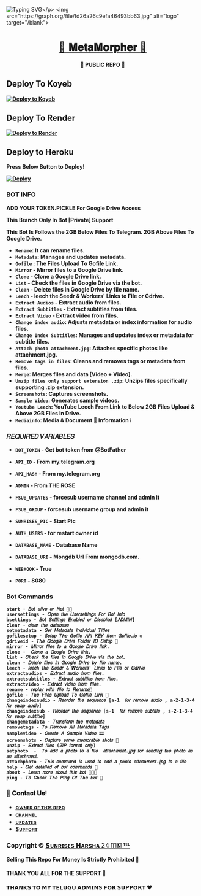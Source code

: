 ![Typing SVG](https://readme-typing-svg.herokuapp.com/?lines=𝐖𝐄𝐋𝐂𝐎𝐌𝐄+𝐓𝐎+🌟+𝐌𝐞𝐭𝐚𝐌𝐨𝐫𝐩𝐡𝐞𝐫+🌟♾;𝗖𝗥𝗘𝗔𝗧𝗘𝗗+𝗕𝗬+𝗧𝗘𝗔𝗠+𝐒𝐔𝐍𝐑𝐈𝐒𝐄𝐒+𝐇𝐀𝐑𝐒𝐇𝐀+𝟐𝟒✨!;🌟𝐌𝐞𝐭𝐚𝐌𝐨𝐫𝐩𝐡𝐞𝐫🌟!)</p>
<img src="https://graph.org/file/fd26a26c9efa46493bb63.jpg" alt="logo" target="/blank">

<h1 align="center">
 <b><a href="https://telegram.me/MetaMorpher24Bot" target="/blank">🌟 𝐌𝐞𝐭𝐚𝐌𝐨𝐫𝐩𝐡𝐞𝐫 🌟</a> 
</h1>

<p align="center">🌟 PUBLIC REPO 🌟</p>

## Deploy To Koyeb

[![Deploy to Koyeb](https://www.koyeb.com/static/images/deploy/button.svg)](https://app.koyeb.com/deploy?type=git&repository=github.com/Aluval/MetaMorpher&env[BOT_TOKEN]&env[API_ID]&env[API_HASH]&env[FSUB_UPDATES]&env[FSUB_GROUP]&env[AUTH_USERS]&env[LOG_CHANNEL_ID]&env[WEBHOOK]=True&env[ADMIN]&env[DATABASE_URI]&env[DATABASE_NAME]=Cluster0&env[SUNRISES_PIC]&env[PORT]=8080&run_command=python%20bot.py&branch=SH24BOTS-GD-REVERSION-PVT&name=MetaMorpher) 

## Deploy To Render

[![Deploy to Render](https://render.com/images/deploy-to-render-button.svg)](https://render.com/deploy?repo=https://github.com/Aluval/MetaMorpher)



## Deploy to Heroku

Press Below Button to Deploy!

[![Deploy](https://www.herokucdn.com/deploy/button.svg)](https://heroku.com/deploy?template=https://github.com/Aluval/MetaMorpher)

### **BOT INFO**

**ADD YOUR TOKEN.PICKLE For Google Drive Access**

**This Branch Only In Bot [Private] Support**

**This Bot Is Follows the 2GB Below Files To Telegram. 2GB Above Files To Google Drive.**


- `Rename`: It can rename files.
- `Metadata`: Manages and updates metadata.
- `Gofile` : The Files Upload To Gofile Link.
- `Mirror` - Mirror files to a Google Drive link.
- `Clone` -  Clone a Google Drive link.
- `List` - Check the files in Google Drive via the bot.
- `Clean` - Delete files in Google Drive by file name.
- `Leech` - leech the Seedr & Workers' Links to File or Gdrive.
- `Extract Audios` - Extract audio from files.
- `Extract Subtitles` - Extract subtitles from files.
- `Extract Video` - Extract video from files.
- `Change index audio`: Adjusts metadata or index information for audio files.
- `Change Index Subtitles`: Manages and updates index or metadata for subtitle files.
- `Attach photo attachment.jpg`: Attaches specific photos like attachment.jpg.
- `Remove tags in files`: Cleans and removes tags or metadata from files.
- `Merge`: Merges files and data [Video + Video].
- `Unzip files only support extension .zip`: Unzips files specifically supporting .zip extension.
- `Screenshots`: Captures screenshots.
- `Sample Video`: Generates sample videos.
- `Youtube Leech`: YouTube Leech From Link to Below 2GB Files Upload & Above 2GB Files In Drive.
- `Mediainfo`: Media & Document 📄 Information ℹ️ 

###  **𝑅𝐸𝑄𝑈𝐼𝑅𝐸𝐷 𝑉𝐴𝑅𝐼𝐴𝐵𝐿𝐸𝑆** 

* `BOT_TOKEN`  - Get bot token from @BotFather

* `API_ID` - From my.telegram.org 

* `API_HASH` - From my.telegram.org

* `ADMIN` - From THE ROSE

* `FSUB_UPDATES` - forcesub username channel and admin it

* `FSUB_GROUP` - forcesub username group and admin it

* `SUNRISES_PIC` - Start Pic

* `AUTH_USERS` - for restart owner id

* `DATABASE_NAME` - Database Name

* `DATABASE_URI` - Mongdb Url From mongodb.com.

* `WEBHOOK` - True

* `PORT` - 8080

### Bot Commands
 ```
start - 𝐵𝑜𝑡 𝑎𝑙𝑖𝑣𝑒 𝑜𝑟 𝑁𝑜𝑡 🚶🏻
usersettings - 𝑂𝑝𝑒𝑛 𝑡ℎ𝑒 𝑈𝑠𝑒𝑟𝑠𝑒𝑡𝑡𝑖𝑛𝑔𝑠 𝐹𝑜𝑟 𝐵𝑜𝑡 𝐼𝑛𝑓𝑜
bsettings - 𝐵𝑜𝑡 𝑆𝑒𝑡𝑡𝑖𝑛𝑔𝑠 𝐸𝑛𝑎𝑏𝑙𝑒𝑑 𝑜𝑟 𝐷𝑖𝑠𝑎𝑏𝑙𝑒𝑑 [𝐴𝐷𝑀𝐼𝑁]
clear - 𝑐𝑙𝑒𝑎𝑟 𝑡ℎ𝑒 𝑑𝑎𝑡𝑎𝑏𝑎𝑠𝑒
setmetadata - 𝑆𝑒𝑡 𝑀𝑒𝑡𝑎𝑑𝑎𝑡𝑎 𝐼𝑛𝑑𝑖𝑣𝑖𝑑𝑢𝑎𝑙 𝑇𝑖𝑡𝑙𝑒𝑠
gofilesetup - 𝑆𝑒𝑡𝑢𝑝 𝑇ℎ𝑒 𝐺𝑜𝑓𝑖𝑙𝑒 𝐴𝑃𝐼 𝐾𝐸𝑌 𝑓𝑟𝑜𝑚 𝐺𝑜𝑓𝑖𝑙𝑒.𝑖𝑜 ⚙️
gdriveid - 𝑇ℎ𝑒 𝐺𝑜𝑜𝑔𝑙𝑒 𝐷𝑟𝑖𝑣𝑒 𝐹𝑜𝑙𝑑𝑒𝑟 𝐼𝐷 𝑆𝑒𝑡𝑢𝑝 📁
mirror - 𝑀𝑖𝑟𝑟𝑜𝑟 𝑓𝑖𝑙𝑒𝑠 𝑡𝑜 𝑎 𝐺𝑜𝑜𝑔𝑙𝑒 𝐷𝑟𝑖𝑣𝑒 𝑙𝑖𝑛𝑘.
clone -  𝐶𝑙𝑜𝑛𝑒 𝑎 𝐺𝑜𝑜𝑔𝑙𝑒 𝐷𝑟𝑖𝑣𝑒 𝑙𝑖𝑛𝑘.
list - 𝐶ℎ𝑒𝑐𝑘 𝑡ℎ𝑒 𝑓𝑖𝑙𝑒𝑠 𝑖𝑛 𝐺𝑜𝑜𝑔𝑙𝑒 𝐷𝑟𝑖𝑣𝑒 𝑣𝑖𝑎 𝑡ℎ𝑒 𝑏𝑜𝑡.
clean - 𝐷𝑒𝑙𝑒𝑡𝑒 𝑓𝑖𝑙𝑒𝑠 𝑖𝑛 𝐺𝑜𝑜𝑔𝑙𝑒 𝐷𝑟𝑖𝑣𝑒 𝑏𝑦 𝑓𝑖𝑙𝑒 𝑛𝑎𝑚𝑒.
leech - 𝑙𝑒𝑒𝑐ℎ 𝑡ℎ𝑒 𝑆𝑒𝑒𝑑𝑟 & 𝑊𝑜𝑟𝑘𝑒𝑟𝑠' 𝐿𝑖𝑛𝑘𝑠 𝑡𝑜 𝐹𝑖𝑙𝑒 𝑜𝑟 𝐺𝑑𝑟𝑖𝑣𝑒
extractaudios - 𝐸𝑥𝑡𝑟𝑎𝑐𝑡 𝑎𝑢𝑑𝑖𝑜 𝑓𝑟𝑜𝑚 𝑓𝑖𝑙𝑒𝑠.
extractsubtitles - 𝐸𝑥𝑡𝑟𝑎𝑐𝑡 𝑠𝑢𝑏𝑡𝑖𝑡𝑙𝑒𝑠 𝑓𝑟𝑜𝑚 𝑓𝑖𝑙𝑒𝑠.
extractvideo - 𝐸𝑥𝑡𝑟𝑎𝑐𝑡 𝑣𝑖𝑑𝑒𝑜 𝑓𝑟𝑜𝑚 𝑓𝑖𝑙𝑒𝑠.
rename - 𝑟𝑒𝑝𝑙𝑎𝑦 𝑤𝑖𝑡ℎ 𝑓𝑖𝑙𝑒 𝑡𝑜 𝑅𝑒𝑛𝑎𝑚𝑒📝
gofile - 𝑇ℎ𝑒 𝐹𝑖𝑙𝑒𝑠 𝑈𝑝𝑙𝑜𝑎𝑑 𝑇𝑜 𝐺𝑜𝑓𝑖𝑙𝑒 𝐿𝑖𝑛𝑘 🔗
changeindexaudio - 𝑅𝑒𝑜𝑟𝑑𝑒𝑟 𝑡ℎ𝑒 𝑠𝑒𝑞𝑢𝑒𝑛𝑐𝑒 [a-1  𝑓𝑜𝑟 𝑟𝑒𝑚𝑜𝑣𝑒 𝑎𝑢𝑑𝑖𝑜 , a-2-1-3-4  𝑓𝑜𝑟 𝑠𝑤𝑎𝑝 𝑎𝑢𝑑𝑖𝑜]
changeindexsub - 𝑅𝑒𝑜𝑟𝑑𝑒𝑟 𝑡ℎ𝑒 𝑠𝑒𝑞𝑢𝑒𝑛𝑐𝑒 [s-1  𝑓𝑜𝑟 𝑟𝑒𝑚𝑜𝑣𝑒 𝑠𝑢𝑏𝑡𝑖𝑡𝑙𝑒 , s-2-1-3-4  𝑓𝑜𝑟 𝑠𝑤𝑎𝑝 𝑠𝑢𝑏𝑡𝑖𝑡𝑙𝑒]
changemetadata - 𝑇𝑟𝑎𝑛𝑠𝑓𝑜𝑟𝑚 𝑡ℎ𝑒 𝑚𝑒𝑡𝑎𝑑𝑎𝑡𝑎
removetags - 𝑇𝑜 𝑅𝑒𝑚𝑜𝑣𝑒 𝐴𝑙𝑙 𝑀𝑒𝑡𝑎𝑑𝑎𝑡𝑎 𝑇𝑎𝑔𝑠
samplevideo - 𝐶𝑟𝑒𝑎𝑡𝑒 𝐴 𝑆𝑎𝑚𝑝𝑙𝑒 𝑉𝑖𝑑𝑒𝑜 🎞️
screenshots - 𝐶𝑎𝑝𝑡𝑢𝑟𝑒 𝑠𝑜𝑚𝑒 𝑚𝑒𝑚𝑜𝑟𝑎𝑏𝑙𝑒 𝑠ℎ𝑜𝑡𝑠 📸
unzip - 𝐸𝑥𝑡𝑟𝑎𝑐𝑡 𝑓𝑖𝑙𝑒𝑠 (𝑍𝐼𝑃 𝑓𝑜𝑟𝑚𝑎𝑡 𝑜𝑛𝑙𝑦)
setphoto  -  𝑇𝑜 𝑎𝑑𝑑 𝑎 𝑝ℎ𝑜𝑡𝑜 𝑡𝑜 𝑎 𝑓𝑖𝑙𝑒  𝑎𝑡𝑡𝑎𝑐ℎ𝑚𝑒𝑛𝑡.𝑗𝑝𝑔 𝑓𝑜𝑟 𝑠𝑒𝑛𝑑𝑖𝑛𝑔 𝑡ℎ𝑒 𝑝ℎ𝑜𝑡𝑜 𝑎𝑠 𝑎𝑛 𝑎𝑡𝑡𝑎𝑐ℎ𝑚𝑒𝑛𝑡.
attachphoto - 𝑇ℎ𝑖𝑠 𝑐𝑜𝑚𝑚𝑎𝑛𝑑 𝑖𝑠 𝑢𝑠𝑒𝑑 𝑡𝑜 𝑎𝑑𝑑 𝑎 𝑝ℎ𝑜𝑡𝑜 𝑎𝑡𝑡𝑎𝑐ℎ𝑚𝑒𝑛𝑡.𝑗𝑝𝑔 𝑡𝑜 𝑎 𝑓𝑖𝑙𝑒
help - 𝐺𝑒𝑡 𝑑𝑒𝑡𝑎𝑖𝑙𝑒𝑑 𝑜𝑓 𝑏𝑜𝑡 𝑐𝑜𝑚𝑚𝑎𝑛𝑑𝑠 📝
about - 𝐿𝑒𝑎𝑟𝑛 𝑚𝑜𝑟𝑒 𝑎𝑏𝑜𝑢𝑡 𝑡ℎ𝑖𝑠 𝑏𝑜𝑡 🧑🏻‍💻
ping - 𝑇𝑜 𝐶ℎ𝑒𝑐𝑘 𝑇ℎ𝑒 𝑃𝑖𝑛𝑔 𝑂𝑓 𝑇ℎ𝑒 𝐵𝑜𝑡 📍

 ```

### 🔗 𝐂𝐨𝐧𝐭𝐚𝐜𝐭 𝐔𝐬!
- [ ᴏᴡɴᴇʀ ᴏꜰ ᴛʜɪꜱ ʀᴇᴩᴏ](https://telegram.me/Sunrises_24)
- [ᴄʜᴀɴɴᴇʟ](https://telegram.me/sunriseseditsoffical6)
- [ᴜᴘᴅᴀᴛᴇs](https://telegram.me/Sunrises24BotUpdates)
- [Sᴜᴘᴘᴏʀᴛ](https://telegram.me/Sunrises24BotSupport)
  
### Copyright ©️ [𝗦ᴜɴʀɪ𝘀ᴇ𝘀 𝗛ᴀʀ𝘀ʜᴀ 𝟸𝟺 🇮🇳 ᵀᴱᴸ](https://telegram.me/Sunrises_24)

<b>Selling This Repo For Money Is Strictly Prohibited 🚫</b>

#### THANK YOU ALL FOR THE SUPPORT 💫
#### 𝗧𝗛𝗔𝗡𝗞𝗦 𝗧𝗢 𝗠𝗬 𝗧𝗘𝗟𝗨𝗚𝗨 𝗔𝗗𝗠𝗜𝗡𝗦 𝗙𝗢𝗥 𝗦𝗨𝗣𝗣𝗢𝗥𝗧 ❤️

